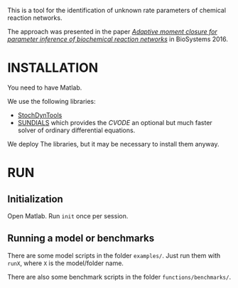 This is a tool for the identification of unknown rate parameters of chemical reaction networks.

The approach was presented in the paper [*Adaptive moment closure for parameter inference of biochemical reaction networks*](https://doi.org/10.1016/j.biosystems.2016.07.005) in BioSystems 2016.

# INSTALLATION

You need to have Matlab.

We use the following libraries:
- [StochDynTools](https://www.ece.ucsb.edu/~hespanha/software/stochdyntool.html)
- [SUNDIALS](http://computation.llnl.gov/casc/sundials/main.html) which provides the *CVODE* an optional but much faster solver of ordinary differential equations.

We deploy The libraries, but it may be necessary to install them anyway.

# RUN

## Initialization

Open Matlab.
Run `init` once per session.

## Running a model or benchmarks

There are some model scripts in the folder `examples/`.
Just run them with `runX`, where `X` is the model/folder name.

There are also some benchmark scripts in the folder `functions/benchmarks/`.

